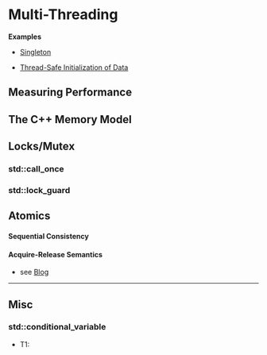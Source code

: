 # Multi-Threading



**Examples**

- [Singleton](http://www.modernescpp.com/index.php/thread-safe-initialization-of-a-singleton)

- [Thread-Safe Initialization of Data](http://www.modernescpp.com/index.php/thread-safe-initialization-of-data)



## Measuring Performance







## The C++ Memory Model







## Locks/Mutex



### std::call_once



### std::lock_guard





## Atomics



#### Sequential Consistency



#### Acquire-Release Semantics



- see [Blog](http://www.modernescpp.com/index.php/acquire-release-semantic)



-----------------

## Misc





### std::conditional_variable

- T1: 





